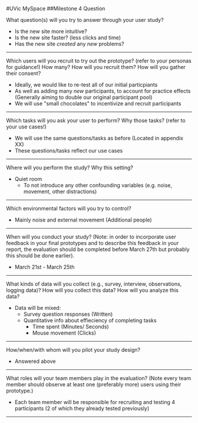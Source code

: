 #UVic MySpace
##Milestone 4 Question

What question(s) will you try to answer through your user study? 

* Is the new site more intuitive?
* Is the new site faster? (less clicks and time)
* Has the new site *created* any *new* problems?

___
Which users will you recruit to try out the prototype? (refer to your personas for guidance!)  How many?  How will you recruit them? How will you gather their consent?

* Ideally, we would like to re-test all of our initial particpiants
* As well as adding many *new* participants, to account for practice effects (Generally aiming to double our original participant pool)
* We will use "small chocolates" to incentivize and recruit participants 

---
Which tasks will you ask your user to perform?  Why those tasks?  (refer to your use cases!)

* We will use the same questions/tasks as before (Located in appendix XX)
* These questions/tasks reflect our use cases

---
Where will you perform the study?  Why this setting?

* Quiet room
    * To not introduce any other confounding variables (e.g. noise, movement, other distractions)

---
Which environmental factors will you try to control?   

* Mainly noise and external movement (Additional people)

---
When will you conduct your study?  (Note: in order to incorporate user feedback in your final prototypes and to describe this feedback in your report, the evaluation should be completed before March 27th but probably this should be done earlier). 

* March 21st - March 25th

---
What kinds of data will you collect (e.g., survey, interview, observations, logging data)?  How will you collect this data? How will you analyze this data? 

* Data will be mixed:
  * Survey question responses (Written)
  * Quantitative info about effieciency of completing tasks 
     * Time spent (Minutes/ Seconds)
     * Mouse movement (Clicks)

---
How/when/with whom will you pilot your study design? 

  * Answered above

---
What roles will your team members play in the evaluation?  (Note every team member should observe at least one (preferably more) users using their prototype.)

  * Each team member will be responsible for recruiting and testing 4 participants (2 of which they already tested previously)
  
---